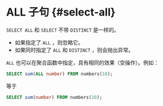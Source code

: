 # ALL 子句 {#select-all}

`SELECT ALL` 和 `SELECT` 不带 `DISTINCT` 是一样的。

- 如果指定了 `ALL` ，则忽略它。
- 如果同时指定了 `ALL` 和 `DISTINCT` ，则会抛出异常。

`ALL` 也可以在聚合函数中指定，具有相同的效果（空操作）。例如：

```sql
SELECT sum(ALL number) FROM numbers(10);
```
等于

```sql
SELECT sum(number) FROM numbers(10);
```

